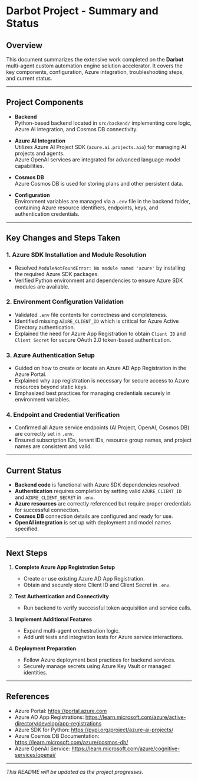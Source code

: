 # Darbot Project - Summary and Status

## Overview

This document summarizes the extensive work completed on the **Darbot** multi-agent custom automation engine solution accelerator. It covers the key components, configuration, Azure integration, troubleshooting steps, and current status.

---

## Project Components

- **Backend**  
  Python-based backend located in `src/backend/` implementing core logic, Azure AI integration, and Cosmos DB connectivity.

- **Azure AI Integration**  
  Utilizes Azure AI Project SDK (`azure.ai.projects.aio`) for managing AI projects and agents.  
  Azure OpenAI services are integrated for advanced language model capabilities.

- **Cosmos DB**  
  Azure Cosmos DB is used for storing plans and other persistent data.

- **Configuration**  
  Environment variables are managed via a `.env` file in the backend folder, containing Azure resource identifiers, endpoints, keys, and authentication credentials.

---

## Key Changes and Steps Taken

### 1. Azure SDK Installation and Module Resolution

- Resolved `ModuleNotFoundError: No module named 'azure'` by installing the required Azure SDK packages.
- Verified Python environment and dependencies to ensure Azure SDK modules are available.

### 2. Environment Configuration Validation

- Validated `.env` file contents for correctness and completeness.
- Identified missing `AZURE_CLIENT_ID` which is critical for Azure Active Directory authentication.
- Explained the need for Azure App Registration to obtain `Client ID` and `Client Secret` for secure OAuth 2.0 token-based authentication.

### 3. Azure Authentication Setup

- Guided on how to create or locate an Azure AD App Registration in the Azure Portal.
- Explained why app registration is necessary for secure access to Azure resources beyond static keys.
- Emphasized best practices for managing credentials securely in environment variables.

### 4. Endpoint and Credential Verification

- Confirmed all Azure service endpoints (AI Project, OpenAI, Cosmos DB) are correctly set in `.env`.
- Ensured subscription IDs, tenant IDs, resource group names, and project names are consistent and valid.

---

## Current Status

- **Backend code** is functional with Azure SDK dependencies resolved.
- **Authentication** requires completion by setting valid `AZURE_CLIENT_ID` and `AZURE_CLIENT_SECRET` in `.env`.
- **Azure resources** are correctly referenced but require proper credentials for successful connection.
- **Cosmos DB** connection details are configured and ready for use.
- **OpenAI integration** is set up with deployment and model names specified.

---

## Next Steps

1. **Complete Azure App Registration Setup**  
   - Create or use existing Azure AD App Registration.  
   - Obtain and securely store Client ID and Client Secret in `.env`.

2. **Test Authentication and Connectivity**  
   - Run backend to verify successful token acquisition and service calls.

3. **Implement Additional Features**  
   - Expand multi-agent orchestration logic.  
   - Add unit tests and integration tests for Azure service interactions.

4. **Deployment Preparation**  
   - Follow Azure deployment best practices for backend services.  
   - Securely manage secrets using Azure Key Vault or managed identities.

---

## References

- Azure Portal: https://portal.azure.com  
- Azure AD App Registrations: https://learn.microsoft.com/azure/active-directory/develop/app-registrations  
- Azure SDK for Python: https://pypi.org/project/azure-ai-projects/  
- Azure Cosmos DB Documentation: https://learn.microsoft.com/azure/cosmos-db/  
- Azure OpenAI Service: https://learn.microsoft.com/azure/cognitive-services/openai/  

---

*This README will be updated as the project progresses.*
